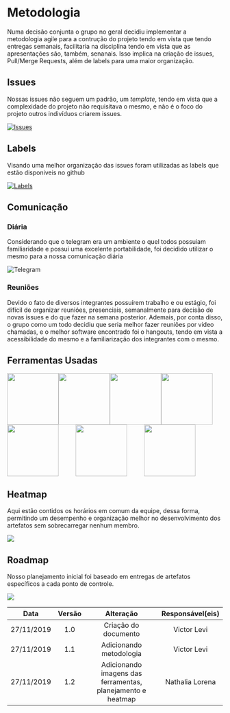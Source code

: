 # Metodologia

Numa decisão conjunta o grupo no geral decidiu implementar a metodologia agile para a contrução do projeto tendo em vista que tendo entregas semanais, facilitaria na disciplina tendo em vista que as apresentações são, também, senanais. Isso implica na criação de issues, Pull/Merge Requests, além de labels para uma maior organização.

## Issues

Nossas issues não seguem um padrão, um _template_, tendo em vista que a complexidade do projeto não requisitava o mesmo, e não é o foco do projeto outros indivíduos criarem issues.

[![Issues](https://raw.githubusercontent.com/Requisitos-de-Software/2019.2-Shazam/master/docs/assets/img/Metodologias/issues.png)](https://github.com/Requisitos-de-Software/2019.2-Shazam/issues?page=1&q=is%3Aissue+is%3Aclosed)

## Labels

Visando uma melhor organização das issues foram utilizadas as labels que estão disponiveis no github

[![Labels](https://raw.githubusercontent.com/Requisitos-de-Software/2019.2-Shazam/master/docs/assets/img/Metodologias/labels.png)](https://github.com/Requisitos-de-Software/2019.2-Shazam/labels)

## Comunicação

### Diária

Considerando que o telegram era um ambiente o quel todos possuiam familiaridade e possui uma excelente portabilidade, foi decidido utilizar o mesmo para a nossa comunicação diária

![Telegram](https://raw.githubusercontent.com/Requisitos-de-Software/2019.2-Shazam/master/docs/assets/img/Metodologias/telegram.png)

### Reuniões

Devido o fato de diversos integrantes possuírem trabalho e ou estágio, foi difícil de organizar reunióes, presenciais, semanalmente para decisão de novas issues e do que fazer na semana posterior. Ademais, por conta disso, o grupo como um todo decidiu que seria melhor fazer reuniões por video chamadas, e o melhor software encontrado foi o hangouts, tendo em vista a acessibilidade do mesmo e a familiarização dos integrantes com o mesmo.

## Ferramentas Usadas
<section style="max-width: 480px; flex-wrap: wrap; display: flex; justify-content: space-between; ">
<div style="flex-grow: 1">
<img src="https://raw.githubusercontent.com/Requisitos2-2019/Shazam/master/docs/assets/img/Metodologias/shazam.jpg" width="120px" />
</div>
<div style="flex-grow: 1">
<img src="https://raw.githubusercontent.com/Requisitos2-2019/Shazam/master/docs/assets/img/Metodologias/mkdocs.jpg" width="120px" />
</div>
<div style="flex-grow: 1">
<img src="https://raw.githubusercontent.com/Requisitos2-2019/Shazam/master/docs/assets/img/Metodologias/telegram.jpg" width="120px" />
</div>
<div style="flex-grow: 1">
<img src="https://raw.githubusercontent.com/Requisitos2-2019/Shazam/master/docs/assets/img/Metodologias/hangouts.jpg" width="120px" />
</div>
<div style="flex-grow: 1">
<img src="https://raw.githubusercontent.com/Requisitos2-2019/Shazam/master/docs/assets/img/Metodologias/zenhub.jpg" width="120px" />
</div>
<div style="flex-grow: 1">
<img src="https://raw.githubusercontent.com/Requisitos2-2019/Shazam/master/docs/assets/img/Metodologias/drive.jpg" width="120px"/>
</div>
<div style="flex-grow: 1">
<img src="https://raw.githubusercontent.com/Requisitos2-2019/Shazam/master/docs/assets/img/Metodologias/apresentacoes.jpg" width="120px"/>
</div>
</section>

## Heatmap

Aqui estão contidos os horários em comum da equipe, dessa forma, permitindo um desempenho e organização melhor no desenvolvimento dos artefatos sem sobrecarregar nenhum membro.

<img src="https://raw.githubusercontent.com/Requisitos2-2019/Shazam/master/docs/assets/img/Metodologias/horariosEquipe.png" />

## Roadmap

Nosso planejamento inicial foi baseado em entregas de artefatos específicos a cada ponto de controle.

<img src="https://raw.githubusercontent.com/Requisitos2-2019/Shazam/master/docs/assets/img/Metodologias/planejamento.png" />


|Data|Versão|Alteração|Responsável(eis)|
|:--:|:----:|:-------:|:---:|
| 27/11/2019 | 1.0 | Criação do documento | Victor Levi |
| 27/11/2019 | 1.1 | Adicionando metodologia | Victor Levi |
| 27/11/2019 | 1.2 | Adicionando imagens das ferramentas, planejamento e heatmap| Nathalia Lorena |